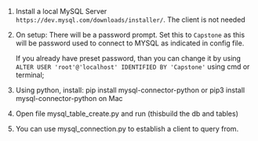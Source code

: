 1. Install a local MySQL Server `https://dev.mysql.com/downloads/installer/`. The client is not needed
2. On setup:
    There will be a password prompt. Set this to `Capstone` as this will be password used to connect to MYSQL as indicated in config file.

    If you already have preset password, than you can change it by using `ALTER USER 'root'@'localhost' IDENTIFIED BY 'Capstone'` using cmd or terminal;

3. Using python, install:
    pip install mysql-connector-python or pip3 install mysql-connector-python on Mac
4. Open file mysql_table_create.py and run (thisbuild the db and tables)
5. You can use mysql_connection.py to establish a client to query from.